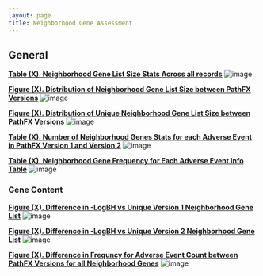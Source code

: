 ```yaml
---
layout: page
title: Neighborhood Gene Assessment
---
```


## General

[**Table (X). Neighborhood Gene List Size Stats Across all records**]()
![image]()


[**Figure (X). Distribution of Neighborhood Gene List Size between PathFX Versions**](https://github.com/aryastark5/web_bench/blob/gh-pages/display_files/neighborhood_gene_content_pathfx_version_comparison_info_folder/)
![image]()

[**Figure (X). Distribution of Unique Neighborhood Gene List Size between PathFX Versions**](https://github.com/aryastark5/web_bench/blob/gh-pages/display_files/neighborhood_gene_content_pathfx_version_comparison_info_folder/)
![image]()

[**Table (X). Number of Neighborhood Genes Stats for each Adverse Event in PathFX Version 1 and Version 2**]()
![image]()

[**Table (X). Neighborhood Gene Frequency for Each Adverse Event Info Table**]()
![image]()



### Gene Content


[**Figure (X). Difference in -LogBH vs Unique Version 1 Neighborhood Gene List**](https://github.com/aryastark5/web_bench/blob/gh-pages/display_files/neighborhood_gene_content_pathfx_version_comparison_info_folder/)
![image]()

[**Figure (X). Difference in -LogBH vs Unique Version 2 Neighborhood Gene List**](https://github.com/aryastark5/web_bench/blob/gh-pages/display_files/neighborhood_gene_content_pathfx_version_comparison_info_folder/)
![image]()

[**Figure (X). Difference in Frequncy for Adverse Event Count between PathFX Versions for all Neighborhood Genes**](https://github.com/aryastark5/web_bench/blob/gh-pages/display_files/neighborhood_gene_content_pathfx_version_comparison_info_folder/)
![image]()







